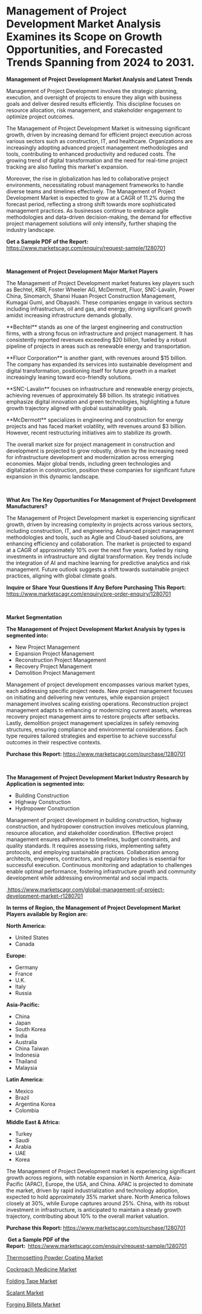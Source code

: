<p><h1>Management of Project Development Market Analysis Examines its Scope on Growth Opportunities, and Forecasted Trends Spanning from 2024 to 2031.</h1></p><p><strong>Management of Project Development Market Analysis and Latest Trends</strong></p>
<p><p>Management of Project Development involves the strategic planning, execution, and oversight of projects to ensure they align with business goals and deliver desired results efficiently. This discipline focuses on resource allocation, risk management, and stakeholder engagement to optimize project outcomes.</p><p>The Management of Project Development Market is witnessing significant growth, driven by increasing demand for efficient project execution across various sectors such as construction, IT, and healthcare. Organizations are increasingly adopting advanced project management methodologies and tools, contributing to enhanced productivity and reduced costs. The growing trend of digital transformation and the need for real-time project tracking are also fueling this market's expansion.</p><p>Moreover, the rise in globalization has led to collaborative project environments, necessitating robust management frameworks to handle diverse teams and timelines effectively. The Management of Project Development Market is expected to grow at a CAGR of 11.2% during the forecast period, reflecting a strong shift towards more sophisticated management practices. As businesses continue to embrace agile methodologies and data-driven decision-making, the demand for effective project management solutions will only intensify, further shaping the industry landscape.</p></p>
<p><strong>Get a Sample PDF of the Report:&nbsp;</strong> <a href="https://www.marketscagr.com/enquiry/request-sample/1280701?utm_campaign=1166&utm_medium=2&utm_source=Github&utm_content=ia&utm_term=10122024&utm_id=management-of-project-development">https://www.marketscagr.com/enquiry/request-sample/1280701</a></p>
<p>&nbsp;</p>
<p><strong>Management of Project Development Major Market Players</strong></p>
<p><p>The Management of Project Development market features key players such as Bechtel, KBR, Foster Wheeler AG, McDermott, Fluor, SNC-Lavalin, Power China, Sinomarch, Shanxi Huaan Project Construction Management, Kumagai Gumi, and Obayashi. These companies engage in various sectors including infrastructure, oil and gas, and energy, driving significant growth amidst increasing infrastructure demands globally.</p><p>**Bechtel** stands as one of the largest engineering and construction firms, with a strong focus on infrastructure and project management. It has consistently reported revenues exceeding $20 billion, fueled by a robust pipeline of projects in areas such as renewable energy and transportation. </p><p>**Fluor Corporation** is another giant, with revenues around $15 billion. The company has expanded its services into sustainable development and digital transformation, positioning itself for future growth in a market increasingly leaning toward eco-friendly solutions.</p><p>**SNC-Lavalin** focuses on infrastructure and renewable energy projects, achieving revenues of approximately $8 billion. Its strategic initiatives emphasize digital innovation and green technologies, highlighting a future growth trajectory aligned with global sustainability goals.</p><p>**McDermott** specializes in engineering and construction for energy projects and has faced market volatility, with revenues around $3 billion. However, recent restructuring initiatives aim to stabilize its growth.</p><p>The overall market size for project management in construction and development is projected to grow robustly, driven by the increasing need for infrastructure development and modernization across emerging economies. Major global trends, including green technologies and digitalization in construction, position these companies for significant future expansion in this dynamic landscape.</p></p>
<p>&nbsp;</p>
<p><strong>What Are The Key Opportunities For Management of Project Development Manufacturers?</strong></p>
<p><p>The Management of Project Development market is experiencing significant growth, driven by increasing complexity in projects across various sectors, including construction, IT, and engineering. Advanced project management methodologies and tools, such as Agile and Cloud-based solutions, are enhancing efficiency and collaboration. The market is projected to expand at a CAGR of approximately 10% over the next five years, fueled by rising investments in infrastructure and digital transformation. Key trends include the integration of AI and machine learning for predictive analytics and risk management. Future outlook suggests a shift towards sustainable project practices, aligning with global climate goals.</p></p>
<p><strong>Inquire or Share Your Questions If Any Before Purchasing This Report:</strong> <a href="https://www.marketscagr.com/enquiry/pre-order-enquiry/1280701?utm_campaign=1166&utm_medium=2&utm_source=Github&utm_content=ia&utm_term=10122024&utm_id=management-of-project-development">https://www.marketscagr.com/enquiry/pre-order-enquiry/1280701</a></p>
<p>&nbsp;</p>
<p><strong>Market Segmentation</strong></p>
<p><strong>The Management of Project Development Market Analysis by types is segmented into:</strong></p>
<p><ul><li>New Project Management</li><li>Expansion Project Management</li><li>Reconstruction Project Management</li><li>Recovery Project Management</li><li>Demolition Project Management</li></ul></p>
<p><p>Management of project development encompasses various market types, each addressing specific project needs. New project management focuses on initiating and delivering new ventures, while expansion project management involves scaling existing operations. Reconstruction project management adapts to enhancing or modernizing current assets, whereas recovery project management aims to restore projects after setbacks. Lastly, demolition project management specializes in safely removing structures, ensuring compliance and environmental considerations. Each type requires tailored strategies and expertise to achieve successful outcomes in their respective contexts.</p></p>
<p><strong>Purchase this Report:&nbsp;</strong><a href="https://www.marketscagr.com/purchase/1280701?utm_campaign=1166&utm_medium=2&utm_source=Github&utm_content=ia&utm_term=10122024&utm_id=management-of-project-development">https://www.marketscagr.com/purchase/1280701</a></p>
<p>&nbsp;</p>
<p><strong>The Management of Project Development Market Industry Research by Application is segmented into:</strong></p>
<p><ul><li>Building Construction</li><li>Highway Construction</li><li>Hydropower Construction</li></ul></p>
<p><p>Management of project development in building construction, highway construction, and hydropower construction involves meticulous planning, resource allocation, and stakeholder coordination. Effective project management ensures adherence to timelines, budget constraints, and quality standards. It requires assessing risks, implementing safety protocols, and employing sustainable practices. Collaboration among architects, engineers, contractors, and regulatory bodies is essential for successful execution. Continuous monitoring and adaptation to challenges enable optimal performance, fostering infrastructure growth and community development while addressing environmental and social impacts.</p></p>
<p><a href="https://www.marketscagr.com/global-management-of-project-development-market-r1280701?utm_campaign=1166&utm_medium=2&utm_source=Github&utm_content=ia&utm_term=10122024&utm_id=management-of-project-development">&nbsp;https://www.marketscagr.com/global-management-of-project-development-market-r1280701</a></p>
<p><strong>In terms of Region, the Management of Project Development Market Players available by Region are:</strong></p>
<p>
    <p> <strong> North America: </strong>
        <ul>
            <li>United States</li>
            <li>Canada</li>
        </ul>
        </p> 
    <p> <strong> Europe: </strong>
        <ul>
            <li>Germany</li>
            <li>France</li>
            <li>U.K.</li>
            <li>Italy</li>
            <li>Russia</li>
        </ul>
        </p> 
    <p> <strong> Asia-Pacific: </strong>
        <ul>
            <li>China</li>
            <li>Japan</li>
            <li>South Korea</li>
            <li>India</li>
            <li>Australia</li>
            <li>China Taiwan</li>
            <li>Indonesia</li>
            <li>Thailand</li>
            <li>Malaysia</li>
        </ul>
        </p> 
    <p> <strong> Latin America: </strong>
        <ul>
            <li>Mexico</li>
            <li>Brazil</li>
            <li>Argentina Korea</li>
            <li>Colombia</li>
        </ul>
        </p> 
    <p> <strong> Middle East & Africa: </strong>
        <ul>
            <li>Turkey</li>
            <li>Saudi</li>
            <li>Arabia</li>
            <li>UAE</li>
            <li>Korea</li>
        </ul>
    </p>
    </p>
<p><p>The Management of Project Development market is experiencing significant growth across regions, with notable expansion in North America, Asia-Pacific (APAC), Europe, the USA, and China. APAC is projected to dominate the market, driven by rapid industrialization and technology adoption, expected to hold approximately 35% market share. North America follows closely at 30%, while Europe captures around 25%. China, with its robust investment in infrastructure, is anticipated to maintain a steady growth trajectory, contributing about 10% to the overall market valuation.</p></p>
<p><strong>Purchase this Report: </strong><a href="https://www.marketscagr.com/purchase/1280701?utm_campaign=1166&utm_medium=2&utm_source=Github&utm_content=ia&utm_term=10122024&utm_id=management-of-project-development">https://www.marketscagr.com/purchase/1280701</a></p>
<p>&nbsp;<strong>Get a Sample PDF of the Report:&nbsp;&nbsp;</strong><a href="https://www.marketscagr.com/enquiry/request-sample/1280701?utm_campaign=1166&utm_medium=2&utm_source=Github&utm_content=ia&utm_term=10122024&utm_id=management-of-project-development">https://www.marketscagr.com/enquiry/request-sample/1280701</a></p>
<p><strong></strong></p>
<p><p><a href="https://www.linkedin.com/pulse/unlocking-growth-potential-strategic-analysis-thermosetting-bbp3f?utm_campaign=1166&utm_medium=2&utm_source=Github&utm_content=ia&utm_term=10122024&utm_id=management-of-project-development">Thermosetting Powder Coating Market</a></p><p><a href="https://www.linkedin.com/pulse/insights-cockroach-medicine-market-players-size-geographical-z2owf?utm_campaign=1166&utm_medium=2&utm_source=Github&utm_content=ia&utm_term=10122024&utm_id=management-of-project-development">Cockroach Medicine Market</a></p><p><a href="https://www.linkedin.com/pulse/folding-tape-market-growth-competitive-landscape-segment-forecast-zsnlf?utm_campaign=1166&utm_medium=2&utm_source=Github&utm_content=ia&utm_term=10122024&utm_id=management-of-project-development">Folding Tape Market</a></p><p><a href="https://www.linkedin.com/pulse/significant-competition-expected-scalant-market-over-forecast-givdf?utm_campaign=1166&utm_medium=2&utm_source=Github&utm_content=ia&utm_term=10122024&utm_id=management-of-project-development">Scalant Market</a></p><p><a href="https://www.linkedin.com/pulse/analysis-forecast-growing-demand-forging-billets-market-eupwf?utm_campaign=1166&utm_medium=2&utm_source=Github&utm_content=ia&utm_term=10122024&utm_id=management-of-project-development">Forging Billets Market</a></p></p>